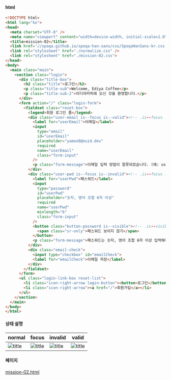 
#### html
```html
<!DOCTYPE html>
<html lang="ko">
<head>
  <meta charset="UTF-8" />
  <meta name="viewport" content="width=device-width, initial-scale=1.0" />
  <title>mission-02</title>
  <link href='//spoqa.github.io/spoqa-han-sans/css/SpoqaHanSans-kr.css' rel='stylesheet' type='text/css'>
  <link rel="stylesheet" href="./normalize.css" />
  <link rel="stylesheet" href="./mission-02.css">
</head>
<body>
  <main class="main">
    <section class="login">
      <div class="title-box">
        <h2 class="title">로그인</h2>
        <p class="title-sub">Welcome, Ediya Coffee</p>
        <p class="title-sub-2">이디야커피에 오신 것을 환영합니다.</p>
      </div>
      <form action="/" class="login-form">
        <fieldset class="reset-box">
          <legend>회원 로그인 폼</legend>
          <div class="user-email is--focus is--valid"><!-- .is--focus : 포커스 상태 / .is--invalid : 오류 / .is--valid : 정상 -->
            <label for="userEmail">이메일</label>
            <input
              type="email"
              id="userEmail"
              placeholder="yamoo9@euid.dev"
              required
              name="userEmail"
              class="form-input"
            />
            <p class="form-message">이메일 입력 방법이 잘못되었습니다. (예: user@domain.io)</p>
          </div>
          <div class="user-pwd is--focus is--invalid"><!-- .is--focus : 포커스 상태 / .is--invalid : 오류 / .is--valid : 정상 -->
            <label for="userPwd">패스워드</label>
            <input
              type="password"
              id="userPwd"
              placeholder="숫자, 영어 조합 6자 이상"
              required
              name="userPwd"
              minlength="6"
              class="form-input"
            />
            <button class="button-password is--visible"><!-- .is--visible : 눈 아이콘 보이기 -->
              <span class="sr-only">패스워드 보이지 않기</span>
            </button>
            <p class="form-message">패스워드는 숫자, 영어 조합 6자 이상 입력해야 합니다.</p>
          </div>
          <div class="email-check">
            <input type="checkbox" id="emailCheck">
            <label for="emailCheck">이메일 저장</label>
          </div>
        </fieldset>
      </form>
      <ul class="login-link-box reset-list">
        <li class="icon-right-arrow login-button"><button>로그인</button></li>
        <li class="icon-right-arrow"><a href="/">회원가입</a></li>
      </ul>
    </section>
  </main>
</body>
</html>
```

#### 상태 설명
| normal | focus | invalid | valid |
| --- | --- | --- | --- |
| ![title](https://rnssue.github.io/home-work/mission-02/readme/1_normal.JPG) | ![title](https://rnssue.github.io/home-work/mission-02/readme/2_focus.JPG) | ![title](https://rnssue.github.io/home-work/mission-02/readme/3_invalid.JPG) | ![title](https://rnssue.github.io/home-work/mission-02/readme/4_valid.JPG) |

#### 페이지
[mission-02.html](https://rnssue.github.io/home-work/mission-02/mission-02.html)
